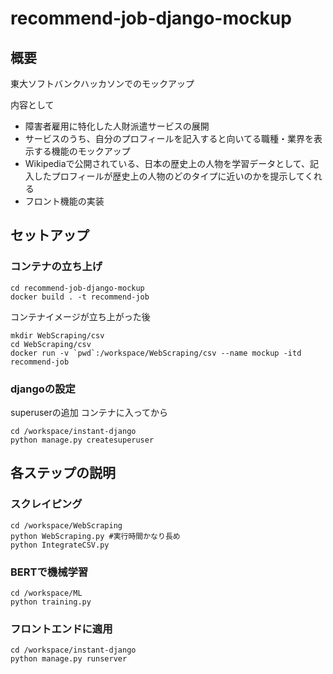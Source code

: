 # recommend-job-django-mockup

## 概要

東大ソフトバンクハッカソンでのモックアップ

内容として

- 障害者雇用に特化した人財派遣サービスの展開
- サービスのうち、自分のプロフィールを記入すると向いてる職種・業界を表示する機能のモックアップ
- Wikipediaで公開されている、日本の歴史上の人物を学習データとして、記入したプロフィールが歴史上の人物のどのタイプに近いのかを提示してくれる
- フロント機能の実装


## セットアップ
### コンテナの立ち上げ
```
cd recommend-job-django-mockup
docker build . -t recommend-job
```


コンテナイメージが立ち上がった後
```
mkdir WebScraping/csv
cd WebScraping/csv
docker run -v `pwd`:/workspace/WebScraping/csv --name mockup -itd recommend-job
```
### djangoの設定
superuserの追加
コンテナに入ってから
```
cd /workspace/instant-django
python manage.py createsuperuser
```
## 各ステップの説明
### スクレイピング
```
cd /workspace/WebScraping
python WebScraping.py #実行時間かなり長め
python IntegrateCSV.py
```

### BERTで機械学習
```
cd /workspace/ML
python training.py
```

### フロントエンドに適用
```
cd /workspace/instant-django
python manage.py runserver
``` 

